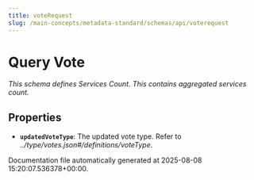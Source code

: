 ```yaml
---
title: voteRequest
slug: /main-concepts/metadata-standard/schemas/api/voterequest
---
```


# Query Vote

*This schema defines Services Count. This contains aggregated services count.*

## Properties

- **`updatedVoteType`**: The updated vote type. Refer to *../type/votes.json#/definitions/voteType*.


Documentation file automatically generated at 2025-08-08 15:20:07.536378+00:00.

